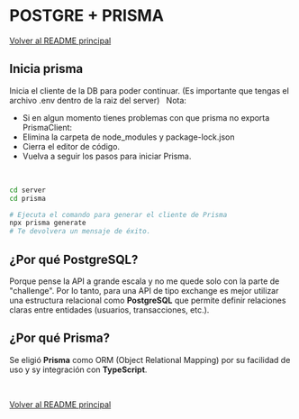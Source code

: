 # POSTGRE + PRISMA

[Volver al README principal](../README.md)


## Inicia prisma
Inicia el cliente de la DB para poder continuar. (Es importante que tengas el archivo .env dentro de la raiz del server)
&nbsp;
Nota:
 - Si en algun momento tienes problemas con que prisma no exporta PrismaClient:
 - Elimina la carpeta de node_modules y package-lock.json
 - Cierra el editor de código.
 - Vuelva a seguir los pasos para iniciar Prisma.

&nbsp;

```bash
cd server
cd prisma

# Ejecuta el comando para generar el cliente de Prisma
npx prisma generate
# Te devolvera un mensaje de éxito.
```

## ¿Por qué PostgreSQL?
Porque pense la API a grande escala y no me quede solo con la parte de "challenge". Por lo tanto, para una API de tipo exchange es mejor utilizar una estructura relacional como **PostgreSQL** que permite definir relaciones claras entre entidades (usuarios, transacciones, etc.).


## ¿Por qué Prisma?
Se eligió **Prisma** como ORM (Object Relational Mapping) por su facilidad de uso y sy integración con **TypeScript**.

&nbsp;

[Volver al README principal](../README.md)

